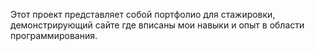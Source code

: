 Этот проект представляет собой портфолио для стажировки, демонстрирующий сайте где вписаны мои навыки и опыт в области программирования. 
